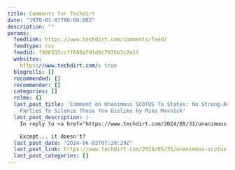 ```yaml
---
title: Comments for Techdirt
date: "1970-01-01T00:00:00Z"
description: ""
params:
  feedlink: https://www.techdirt.com/comments/feed/
  feedtype: rss
  feedid: f906515ccff606af91d6c797bb3c2e1f
  websites:
    https://www.techdirt.com/: true
  blogrolls: []
  recommended: []
  recommender: []
  categories: []
  relme: {}
  last_post_title: 'Comment on Unanimous SCOTUS To States: No Strong-Arming Third
    Parties To Silence Those You Dislike by Mike Masnick'
  last_post_description: |-
    In reply to <a href="https://www.techdirt.com/2024/05/31/unanimous-scotus-to-states-no-strong-arming-third-parties-to-silence-critics/#comment-3799151">Matthew M Bennett</a>.

    Except... it doesn't?
  last_post_date: "2024-06-02T07:29:29Z"
  last_post_link: https://www.techdirt.com/2024/05/31/unanimous-scotus-to-states-no-strong-arming-third-parties-to-silence-critics/#comment-3801100
  last_post_categories: []
---
```

